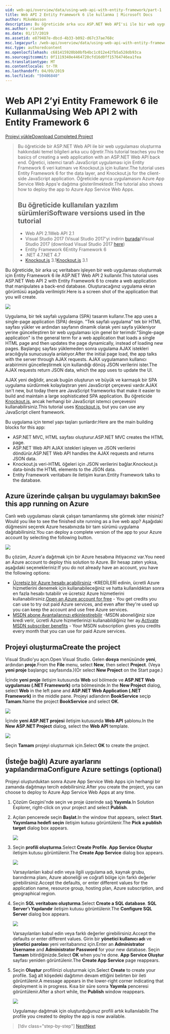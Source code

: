 ```yaml
---
uid: web-api/overview/data/using-web-api-with-entity-framework/part-1
title: Web API 2 Entity Framework 6 ile kullanma | Microsoft Docs
author: MikeWasson
description: Bu öğreticide arka ucu ASP.NET Web API'si ile bir web uygulaması oluşturma hakkındaki temel bilgileri sağlanır. Öğretici, verileri yerleşim için Entity Framework 6 kullanır...
ms.author: riande
ms.date: 01/17/2019
ms.assetid: e879487e-dbcd-4b33-b092-d67c37ae768c
msc.legacyurl: /web-api/overview/data/using-web-api-with-entity-framework/part-1
msc.type: authoredcontent
ms.openlocfilehash: c681415920bb0bfb4bc1c012e42fb5a528db93ca
ms.sourcegitcommit: 0f1119340e4464720cfd16d0ff15764746ea1fea
ms.translationtype: MT
ms.contentlocale: tr-TR
ms.lasthandoff: 04/09/2019
ms.locfileid: "59406840"
---
```

# <a name="using-web-api-2-with-entity-framework-6"></a><span data-ttu-id="6cae2-104">Web API 2’yi Entity Framework 6 ile Kullanma</span><span class="sxs-lookup"><span data-stu-id="6cae2-104">Using Web API 2 with Entity Framework 6</span></span>


[<span data-ttu-id="6cae2-105">Projeyi yükle</span><span class="sxs-lookup"><span data-stu-id="6cae2-105">Download Completed Project</span></span>](https://github.com/MikeWasson/BookService)

> <span data-ttu-id="6cae2-106">Bu öğreticide bir ASP.NET Web API ile bir web uygulaması oluşturma hakkındaki temel bilgileri arka ucu öğretir.</span><span class="sxs-lookup"><span data-stu-id="6cae2-106">This tutorial teaches you the basics of creating a web application with an ASP.NET Web API back end.</span></span> <span data-ttu-id="6cae2-107">Öğretici, istemci tarafı JavaScript uygulaması için Entity Framework 6 veri katmanı ve Knockout.js için kullanır.</span><span class="sxs-lookup"><span data-stu-id="6cae2-107">The tutorial uses Entity Framework 6 for the data layer, and Knockout.js for the client-side JavaScript application.</span></span> <span data-ttu-id="6cae2-108">Öğreticide ayrıca uygulamasını Azure App Service Web Apps'e dağıtma gösterilmektedir.</span><span class="sxs-lookup"><span data-stu-id="6cae2-108">The tutorial also shows how to deploy the app to Azure App Service Web Apps.</span></span>
>
> ## <a name="software-versions-used-in-the-tutorial"></a><span data-ttu-id="6cae2-109">Bu öğreticide kullanılan yazılım sürümleri</span><span class="sxs-lookup"><span data-stu-id="6cae2-109">Software versions used in the tutorial</span></span>
>
> - <span data-ttu-id="6cae2-110">Web API 2.1</span><span class="sxs-lookup"><span data-stu-id="6cae2-110">Web API 2.1</span></span>
> - <span data-ttu-id="6cae2-111">Visual Studio 2017 (Visual Studio 2017'yi indirin [burada](https://visualstudio.microsoft.com/downloads/?utm_medium=microsoft&utm_source=docs.microsoft.com&utm_campaign=button+cta&utm_content=download+vs2017))</span><span class="sxs-lookup"><span data-stu-id="6cae2-111">Visual Studio 2017 (download Visual Studio 2017 [here](https://visualstudio.microsoft.com/downloads/?utm_medium=microsoft&utm_source=docs.microsoft.com&utm_campaign=button+cta&utm_content=download+vs2017))</span></span>
> - <span data-ttu-id="6cae2-112">Entity Framework 6</span><span class="sxs-lookup"><span data-stu-id="6cae2-112">Entity Framework 6</span></span>
> - <span data-ttu-id="6cae2-113">.NET 4.7</span><span class="sxs-lookup"><span data-stu-id="6cae2-113">.NET 4.7</span></span>
> - <span data-ttu-id="6cae2-114">[Knockout.js](http://knockoutjs.com/) 3.1</span><span class="sxs-lookup"><span data-stu-id="6cae2-114">[Knockout.js](http://knockoutjs.com/) 3.1</span></span>

<span data-ttu-id="6cae2-115">Bu öğreticide, bir arka uç veritabanı işleyen bir web uygulaması oluşturmak için Entity Framework 6 ile ASP.NET Web API 2 kullanılır.</span><span class="sxs-lookup"><span data-stu-id="6cae2-115">This tutorial uses ASP.NET Web API 2 with Entity Framework 6 to create a web application that manipulates a back-end database.</span></span> <span data-ttu-id="6cae2-116">Oluşturacağınız uygulama ekran görüntüsü aşağıda verilmiştir.</span><span class="sxs-lookup"><span data-stu-id="6cae2-116">Here is a screen shot of the application that you will create.</span></span>

[![](part-1/_static/image2.png)](part-1/_static/image1.png)

<span data-ttu-id="6cae2-117">Uygulama, bir tek sayfalı uygulama (SPA) tasarım kullanır.</span><span class="sxs-lookup"><span data-stu-id="6cae2-117">The app uses a single-page application (SPA) design.</span></span> <span data-ttu-id="6cae2-118">"Tek sayfalı uygulama" tek bir HTML sayfası yükler ve ardından sayfanın dinamik olarak yeni sayfa yükleniyor yerine güncelleştiren bir web uygulaması için genel bir terimdir.</span><span class="sxs-lookup"><span data-stu-id="6cae2-118">"Single-page application" is the general term for a web application that loads a single HTML page and then updates the page dynamically, instead of loading new pages.</span></span> <span data-ttu-id="6cae2-119">Başlangıç sayfası yüklemeden sonra uygulama AJAX istekleri aracılığıyla sunucusuyla anlatıyor.</span><span class="sxs-lookup"><span data-stu-id="6cae2-119">After the initial page load, the app talks with the server through AJAX requests.</span></span> <span data-ttu-id="6cae2-120">AJAX uygulamanın kullanıcı arabirimini güncelleştirmek için kullandığı dönüş JSON verilerini ister.</span><span class="sxs-lookup"><span data-stu-id="6cae2-120">The AJAX requests return JSON data, which the app uses to update the UI.</span></span>

<span data-ttu-id="6cae2-121">AJAX yeni değildir, ancak bugün oluşturun ve büyük ve karmaşık bir SPA uygulama sürdürmek kolaylaştıran yeni JavaScript çerçevesi vardır.</span><span class="sxs-lookup"><span data-stu-id="6cae2-121">AJAX isn't new, but today there are JavaScript frameworks that make it easier to build and maintain a large sophisticated SPA application.</span></span> <span data-ttu-id="6cae2-122">Bu öğreticide [Knockout.js](http://knockoutjs.com/), ancak herhangi bir JavaScript istemci çerçevesini kullanabilirsiniz.</span><span class="sxs-lookup"><span data-stu-id="6cae2-122">This tutorial uses [Knockout.js](http://knockoutjs.com/), but you can use any JavaScript client framework.</span></span>

<span data-ttu-id="6cae2-123">Bu uygulama için temel yapı taşları şunlardır:</span><span class="sxs-lookup"><span data-stu-id="6cae2-123">Here are the main building blocks for this app:</span></span>

- <span data-ttu-id="6cae2-124">ASP.NET MVC, HTML sayfası oluşturur.</span><span class="sxs-lookup"><span data-stu-id="6cae2-124">ASP.NET MVC creates the HTML page.</span></span>
- <span data-ttu-id="6cae2-125">ASP.NET Web API AJAX istekleri işleyen ve JSON verilerini döndürür.</span><span class="sxs-lookup"><span data-stu-id="6cae2-125">ASP.NET Web API handles the AJAX requests and returns JSON data.</span></span>
- <span data-ttu-id="6cae2-126">Knockout.js veri-HTML öğeleri için JSON verilerini bağlar.</span><span class="sxs-lookup"><span data-stu-id="6cae2-126">Knockout.js data-binds the HTML elements to the JSON data.</span></span>
- <span data-ttu-id="6cae2-127">Entity Framework veritabanı ile iletişim kuran.</span><span class="sxs-lookup"><span data-stu-id="6cae2-127">Entity Framework talks to the database.</span></span>

## <a name="see-this-app-running-on-azure"></a><span data-ttu-id="6cae2-128">Azure üzerinde çalışan bu uygulamayı bakın</span><span class="sxs-lookup"><span data-stu-id="6cae2-128">See this app running on Azure</span></span>

<span data-ttu-id="6cae2-129">Canlı web uygulaması olarak çalışan tamamlanmış site görmek ister misiniz?</span><span class="sxs-lookup"><span data-stu-id="6cae2-129">Would you like to see the finished site running as a live web app?</span></span> <span data-ttu-id="6cae2-130">Aşağıdaki düğmesini seçerek Azure hesabınızda bir tam sürümü uygulama dağıtabilirsiniz.</span><span class="sxs-lookup"><span data-stu-id="6cae2-130">You can deploy a complete version of the app to your Azure account by selecting the following button.</span></span>

[![](http://azuredeploy.net/deploybutton.png)](https://azuredeploy.net/?WT.mc_id=deploy_azure_aspnet&repository=https://github.com/tfitzmac/BookService)

<span data-ttu-id="6cae2-131">Bu çözüm, Azure'a dağıtmak için bir Azure hesabına ihtiyacınız var.</span><span class="sxs-lookup"><span data-stu-id="6cae2-131">You need an Azure account to deploy this solution to Azure.</span></span> <span data-ttu-id="6cae2-132">Bir hesap zaten yoksa, aşağıdaki seçenekleriniz:</span><span class="sxs-lookup"><span data-stu-id="6cae2-132">If you do not already have an account, you have the following options:</span></span>

- <span data-ttu-id="6cae2-133">[Ücretsiz bir Azure hesabı açabilirsiniz](https://azure.microsoft.com/pricing/free-trial/?WT.mc_id=A443DD604) -KREDİLERİ edinin, ücretli Azure hizmetlerini denemek için kullanabileceğiniz ve hatta kullanıldıktan sonra en fazla hesabı tutabilir ve ücretsiz Azure hizmetlerini kullanabilirsiniz.</span><span class="sxs-lookup"><span data-stu-id="6cae2-133">[Open an Azure account for free](https://azure.microsoft.com/pricing/free-trial/?WT.mc_id=A443DD604) - You get credits you can use to try out paid Azure services, and even after they're used up you can keep the account and use free Azure services.</span></span>
- <span data-ttu-id="6cae2-134">[MSDN abone Avantajlarınızı etkinleştirebilir](https://azure.microsoft.com/pricing/member-offers/msdn-benefits-details/?WT.mc_id=A443DD604) -MSDN aboneliğiniz size kredi verir, ücretli Azure hizmetlerinizi kullanabildiğiniz her ay.</span><span class="sxs-lookup"><span data-stu-id="6cae2-134">[Activate MSDN subscriber benefits](https://azure.microsoft.com/pricing/member-offers/msdn-benefits-details/?WT.mc_id=A443DD604) - Your MSDN subscription gives you credits every month that you can use for paid Azure services.</span></span>

## <a name="create-the-project"></a><span data-ttu-id="6cae2-135">Projeyi oluşturma</span><span class="sxs-lookup"><span data-stu-id="6cae2-135">Create the project</span></span>

<span data-ttu-id="6cae2-136">Visual Studio'yu açın.</span><span class="sxs-lookup"><span data-stu-id="6cae2-136">Open Visual Studio.</span></span> <span data-ttu-id="6cae2-137">Gelen **dosya** menüsünde **yeni**, ardından **proje**.</span><span class="sxs-lookup"><span data-stu-id="6cae2-137">From the **File** menu, select **New**, then select **Project**.</span></span> <span data-ttu-id="6cae2-138">(Veya **yeni proje** başlangıç sayfasında.)</span><span class="sxs-lookup"><span data-stu-id="6cae2-138">(Or select **New Project** on the Start page.)</span></span>

<span data-ttu-id="6cae2-139">İçinde **yeni proje** iletişim kutusunda **Web** sol bölmede ve **ASP.NET Web uygulaması (.NET Framework)** orta bölmesinde.</span><span class="sxs-lookup"><span data-stu-id="6cae2-139">In the **New Project** dialog, select **Web** in the left pane and **ASP.NET Web Application (.NET Framework)** in the middle pane.</span></span> <span data-ttu-id="6cae2-140">Projeyi adlandırın **BookService** seçip **Tamam**.</span><span class="sxs-lookup"><span data-stu-id="6cae2-140">Name the project **BookService** and select **OK**.</span></span>

[![](part-1/_static/image11.png)](part-1/_static/image11.png)

<span data-ttu-id="6cae2-141">İçinde **yeni ASP.NET projesi** iletişim kutusunda **Web API** şablonu.</span><span class="sxs-lookup"><span data-stu-id="6cae2-141">In the **New ASP.NET Project** dialog, select the **Web API** template.</span></span>

[![](part-1/_static/image12.png)](part-1/_static/image12.png)


<span data-ttu-id="6cae2-142">Seçin **Tamam** projeyi oluşturmak için.</span><span class="sxs-lookup"><span data-stu-id="6cae2-142">Select **OK** to create the project.</span></span>

## <a name="configure-azure-settings-optional"></a><span data-ttu-id="6cae2-143">(İsteğe bağlı) Azure ayarlarını yapılandırma</span><span class="sxs-lookup"><span data-stu-id="6cae2-143">Configure Azure settings (optional)</span></span>

<span data-ttu-id="6cae2-144">Projeyi oluşturduktan sonra Azure App Service Web Apps için herhangi bir zamanda dağıtmayı tercih edebilirsiniz.</span><span class="sxs-lookup"><span data-stu-id="6cae2-144">After you create the project, you can choose to deploy to Azure App Service Web Apps at any time.</span></span> 

1. <span data-ttu-id="6cae2-145">Çözüm Gezgini'nde seçin ve proje üzerinde sağ **Yayımla**.</span><span class="sxs-lookup"><span data-stu-id="6cae2-145">In Solution Explorer, right-click on your project and select **Publish**.</span></span>

2. <span data-ttu-id="6cae2-146">Açılan pencerede seçin **Başlat**.</span><span class="sxs-lookup"><span data-stu-id="6cae2-146">In the window that appears, select **Start**.</span></span> <span data-ttu-id="6cae2-147">**Yayımlama hedefi seçin** iletişim kutusu görüntülenir.</span><span class="sxs-lookup"><span data-stu-id="6cae2-147">The **Pick a publish target** dialog box appears.</span></span>

   [![](part-1/_static/image14.png)](part-1/_static/image14.png)

3. <span data-ttu-id="6cae2-148">Seçin **profili oluşturma**.</span><span class="sxs-lookup"><span data-stu-id="6cae2-148">Select **Create Profile**.</span></span> <span data-ttu-id="6cae2-149">**App Service Oluştur** iletişim kutusu görüntülenir.</span><span class="sxs-lookup"><span data-stu-id="6cae2-149">The **Create App Service** dialog box appears.</span></span>

   [![](part-1/_static/image15.png)](part-1/_static/image15.png)

   <span data-ttu-id="6cae2-150">Varsayılanları kabul edin veya ilgili uygulama adı, kaynak grubu, barındırma planı, Azure aboneliği ve coğrafi bölge için farklı değerler girebilirsiniz.</span><span class="sxs-lookup"><span data-stu-id="6cae2-150">Accept the defaults, or enter different values for the application name, resource group, hosting plan, Azure subscription, and geographical region.</span></span> 

4. <span data-ttu-id="6cae2-151">Seçin **SQL veritabanı oluşturma**.</span><span class="sxs-lookup"><span data-stu-id="6cae2-151">Select **Create a SQL database**.</span></span> <span data-ttu-id="6cae2-152">**SQL Server'ı Yapılandır** iletişim kutusu görüntülenir.</span><span class="sxs-lookup"><span data-stu-id="6cae2-152">The **Configure SQL Server** dialog box appears.</span></span> 

   [![](part-1/_static/image16.png)](part-1/_static/image16.png)

   <span data-ttu-id="6cae2-153">Varsayılanları kabul edin veya farklı değerler girebilirsiniz.</span><span class="sxs-lookup"><span data-stu-id="6cae2-153">Accept the defaults or enter different values.</span></span> <span data-ttu-id="6cae2-154">Girin bir **yönetici kullanıcı adı** ve **yönetici parolası** yeni veritabanınız için.</span><span class="sxs-lookup"><span data-stu-id="6cae2-154">Enter an **Administrator Username** and **Administrator Password** for your new database.</span></span> <span data-ttu-id="6cae2-155">Seçin **Tamam** bitirdiğinizde.</span><span class="sxs-lookup"><span data-stu-id="6cae2-155">Select **OK** when you're done.</span></span> <span data-ttu-id="6cae2-156">**App Service Oluştur** sayfası yeniden görüntülenir.</span><span class="sxs-lookup"><span data-stu-id="6cae2-156">The **Create App Service** page reappears.</span></span>

5. <span data-ttu-id="6cae2-157">Seçin **Oluştur** profilinizi oluşturmak için.</span><span class="sxs-lookup"><span data-stu-id="6cae2-157">Select **Create** to create your profile.</span></span> <span data-ttu-id="6cae2-158">Sağ alt köşedeki dağıtımın devam ettiğini belirten bir ileti görüntülenir.</span><span class="sxs-lookup"><span data-stu-id="6cae2-158">A message appears in the lower-right corner indicating that deployment is in progress.</span></span> <span data-ttu-id="6cae2-159">Kısa bir süre sonra **Yayımla** penceresi görüntülenir.</span><span class="sxs-lookup"><span data-stu-id="6cae2-159">After a short while, the **Publish** window reappears.</span></span>

    [![](part-1/_static/image17.png)](part-1/_static/image17.png)
   
    <span data-ttu-id="6cae2-160">Uygulamayı dağıtmak için oluşturduğunuz profili artık kullanılabilir.</span><span class="sxs-lookup"><span data-stu-id="6cae2-160">The profile you created to deploy the app is now available.</span></span> 


> [!div class="step-by-step"]
> [<span data-ttu-id="6cae2-161">Next</span><span class="sxs-lookup"><span data-stu-id="6cae2-161">Next</span></span>](part-2.md)
